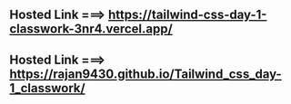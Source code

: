 ## Hosted Link ===> https://tailwind-css-day-1-classwork-3nr4.vercel.app/
## Hosted Link ===> https://rajan9430.github.io/Tailwind_css_day-1_classwork/
